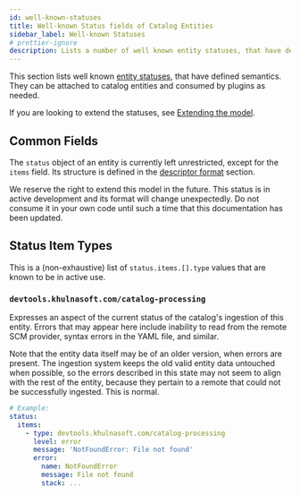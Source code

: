 ```yaml
---
id: well-known-statuses
title: Well-known Status fields of Catalog Entities
sidebar_label: Well-known Statuses
# prettier-ignore
description: Lists a number of well known entity statuses, that have defined semantics. They can be attached to catalog entities and consumed by plugins as needed.
---
```


This section lists well known
[entity statuses](descriptor-format.md#common-to-all-kinds-status), that have
defined semantics. They can be attached to catalog entities and consumed by
plugins as needed.

If you are looking to extend the statuses, see
[Extending the model](extending-the-model.md).

## Common Fields

The `status` object of an entity is currently left unrestricted, except for the
`items` field. Its structure is defined in the
[descriptor format](descriptor-format.md#common-to-all-kinds-status) section.

We reserve the right to extend this model in the future. This status is in
active development and its format will change unexpectedly. Do not consume it in
your own code until such a time that this documentation has been updated.

## Status Item Types

This is a (non-exhaustive) list of `status.items.[].type` values that are known
to be in active use.

### `devtools.khulnasoft.com/catalog-processing`

Expresses an aspect of the current status of the catalog's ingestion of this
entity. Errors that may appear here include inability to read from the remote
SCM provider, syntax errors in the YAML file, and similar.

Note that the entity data itself may be of an older version, when errors are
present. The ingestion system keeps the old valid entity data untouched when
possible, so the errors described in this state may not seem to align with the
rest of the entity, because they pertain to a remote that could not be
successfully ingested. This is normal.

```yaml
# Example:
status:
  items:
    - type: devtools.khulnasoft.com/catalog-processing
      level: error
      message: 'NotFoundError: File not found'
      error:
        name: NotFoundError
        message: File not found
        stack: ...
```
